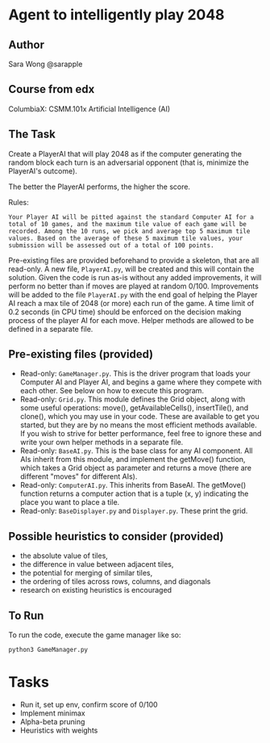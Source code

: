 # Agent to intelligently play 2048


## Author
Sara Wong @sarapple

## Course from edx
ColumbiaX: CSMM.101x
Artificial Intelligence (AI)

## The Task

Create a PlayerAI that will play 2048 as if the computer generating the random block each turn is an adversarial opponent (that is, minimize the PlayerAI's outcome).

The better the PlayerAI performs, the higher the score. 

Rules:
```
Your Player AI will be pitted against the standard Computer AI for a total of 10 games, and the maximum tile value of each game will be recorded. Among the 10 runs, we pick and average top 5 maximum tile values. Based on the average of these 5 maximum tile values, your submission will be assessed out of a total of 100 points.
```

Pre-existing files are provided beforehand to provide a skeleton, that are all read-only. A new file, `PlayerAI.py`, will be created and this will contain the solution. Given the code is run as-is without any added improvements, it will perform no better than if moves are played at random 0/100.  Improvements will be added to the file `PlayerAI.py` with the end goal of helping the Player AI reach a max tile of 2048 (or more) each run of the game. A time limit of 0.2 seconds (in CPU time) should be enforced on the decision making process of the player AI for each move. Helper methods are allowed to be defined in a separate file.

## Pre-existing files (provided)
- Read-only: `GameManager.py`. This is the driver program that loads your Computer AI and Player AI, and begins a game where they compete with each other. See below on how to execute this program.
- Read-only: `Grid.py`. This module defines the Grid object, along with some useful operations: move(), getAvailableCells(), insertTile(), and clone(), which you may use in your code. These are available to get you started, but they are by no means the most efficient methods available. If you wish to strive for better performance, feel free to ignore these and write your own helper methods in a separate file.
- Read-only: `BaseAI.py`. This is the base class for any AI component. All AIs inherit from this module, and implement the getMove() function, which takes a Grid object as parameter and returns a move (there are different "moves" for different AIs).
- Read-only: `ComputerAI.py`. This inherits from BaseAI. The getMove() function returns a computer action that is a tuple (x, y) indicating the place you want to place a tile.
- Read-only: `BaseDisplayer.py` and `Displayer.py`. These print the grid.

## Possible heuristics to consider (provided)
- the absolute value of tiles,
- the difference in value between adjacent tiles,
- the potential for merging of similar tiles,
- the ordering of tiles across rows, columns, and diagonals
- research on existing heuristics is encouraged

## To Run
To run the code, execute the game manager like so:

```python
python3 GameManager.py
```

# Tasks
- Run it, set up env, confirm score of 0/100
- Implement minimax
- Alpha-beta pruning
- Heuristics with weights